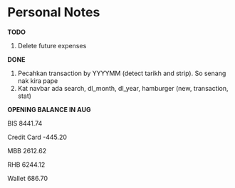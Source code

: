 # Personal Notes

**TODO**

1. Delete future expenses

**DONE**

1. Pecahkan transaction by YYYYMM (detect tarikh and strip). So senang nak kira pape
2. Kat navbar ada search, dl_month, dl_year, hamburger (new, transaction, stat)

**OPENING BALANCE IN AUG**

BIS			8441.74

Credit Card	-445.20

MBB		2612.62

RHB		6244.12

Wallet		686.70